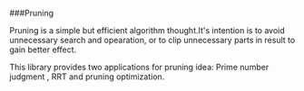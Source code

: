 ###Pruning

Pruning  is a simple but efficient algorithm thought.It's intention is to avoid unnecessary search and  opearation, or to clip unnecessary  parts in result to gain better effect.

This library provides two applications for pruning idea: Prime number judgment ,  RRT and pruning optimization.